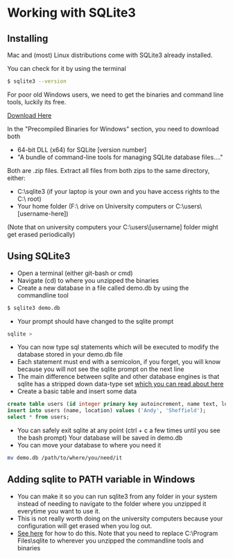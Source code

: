 # Working with SQLite3

## Installing

Mac and (most) Linux distributions come with SQLite3 already installed.

You can check for it by using the terminal

```bash
$ sqlite3 --version
```

For poor old Windows users, we need to get the binaries and command line tools, luckily its free.

[Download Here](https://www.sqlite.org/download.html)

In the "Precompiled Binaries for Windows" section, you need to download both

- 64-bit DLL (x64) for SQLite [version number]
- "A bundle of command-line tools for managing SQLite database files...."

Both are .zip files. Extract all files from both zips to the same directory, either:

- C:\sqlite3 (if your laptop is your own and you have access rights to the C:\ root)
- Your home folder (F:\ drive on University computers or C:\users\\[username-here])

(Note that on university computers your C:\users\\[username] folder might get erased periodically)

## Using SQLite3

- Open a terminal (either git-bash or cmd)
- Navigate (cd) to where you unzipped the binaries
- Create a new database in a file called demo.db by using the commandline tool

```bash
$ sqlite3 demo.db
```

- Your prompt should have changed to the sqlite prompt

```bash
sqlite >
```

- You can now type sql statements which will be executed to modify the database stored in your demo.db file
- Each statement must end with a semicolon, if you forget, you will know because you will not see the sqlite prompt on the next line
- The main difference between sqlite and other database engines is that sqlite has a stripped down data-type set [which you can read about here](https://www.sqlite.org/datatype3.html)
- Create a basic table and insert some data

```sql
create table users (id integer primary key autoincrement, name text, location text);
insert into users (name, location) values ('Andy', 'Sheffield');
select * from users;
```

- You can safely exit sqlite at any point (ctrl + c a few times until you see the bash prompt) Your database will be saved in demo.db
- You can move your database to where you need it

```bash
mv demo.db /path/to/where/you/need/it
```

## Adding sqlite to PATH variable in Windows

- You can make it so you can run sqlite3 from any folder in your system instead of needing to navigate to the folder where you unzipped it everytime you want to use it.
- This is not really worth doing on the university computers because your configuration will get erased when you log out.
- [See here](https://dev.to/dendihandian/installing-sqlite3-in-windows-44eb#:~:text=Hit%20Windows%20key%20and%20find,Files%5Csqlite%20to%20the%20path.) for how to do this. Note that you need to replace C:\Program Files\sqlite to wherever you unzipped the commandline tools and binaries
